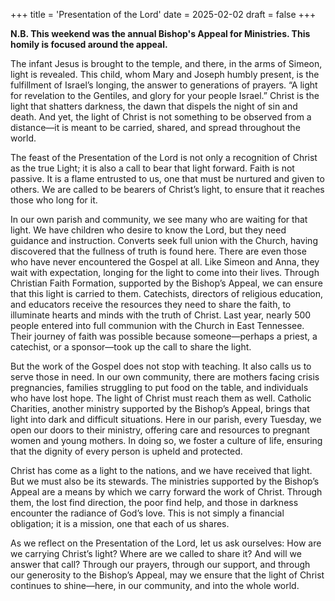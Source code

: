 +++
title = 'Presentation of the Lord'
date = 2025-02-02
draft = false
+++

**N.B. This weekend was the annual Bishop's Appeal for Ministries. This homily is focused around the appeal.**

The infant Jesus is brought to the temple, and there, in the arms of Simeon, light is revealed. This child, whom Mary and Joseph humbly present, is the fulfillment of Israel’s longing, the answer to generations of prayers. “A light for revelation to the Gentiles, and glory for your people Israel.” Christ is the light that shatters darkness, the dawn that dispels the night of sin and death. And yet, the light of Christ is not something to be observed from a distance—it is meant to be carried, shared, and spread throughout the world.

The feast of the Presentation of the Lord is not only a recognition of Christ as the true Light; it is also a call to bear that light forward. Faith is not passive. It is a flame entrusted to us, one that must be nurtured and given to others. We are called to be bearers of Christ’s light, to ensure that it reaches those who long for it.

In our own parish and community, we see many who are waiting for that light. We have children who desire to know the Lord, but they need guidance and instruction. Converts seek full union with the Church, having discovered that the fullness of truth is found here. There are even those who have never encountered the Gospel at all. Like Simeon and Anna, they wait with expectation, longing for the light to come into their lives. Through Christian Faith Formation, supported by the Bishop’s Appeal, we can ensure that this light is carried to them. Catechists, directors of religious education, and educators receive the resources they need to share the faith, to illuminate hearts and minds with the truth of Christ. Last year, nearly 500 people entered into full communion with the Church in East Tennessee. Their journey of faith was possible because someone—perhaps a priest, a catechist, or a sponsor—took up the call to share the light.

But the work of the Gospel does not stop with teaching. It also calls us to serve those in need. In our own community, there are mothers facing crisis pregnancies, families struggling to put food on the table, and individuals who have lost hope. The light of Christ must reach them as well. Catholic Charities, another ministry supported by the Bishop’s Appeal, brings that light into dark and difficult situations. Here in our parish, every Tuesday, we open our doors to their ministry, offering care and resources to pregnant women and young mothers. In doing so, we foster a culture of life, ensuring that the dignity of every person is upheld and protected.

Christ has come as a light to the nations, and we have received that light. But we must also be its stewards. The ministries supported by the Bishop’s Appeal are a means by which we carry forward the work of Christ. Through them, the lost find direction, the poor find help, and those in darkness encounter the radiance of God’s love. This is not simply a financial obligation; it is a mission, one that each of us shares.

As we reflect on the Presentation of the Lord, let us ask ourselves: How are we carrying Christ’s light? Where are we called to share it? And will we answer that call? Through our prayers, through our support, and through our generosity to the Bishop’s Appeal, may we ensure that the light of Christ continues to shine—here, in our community, and into the whole world.
